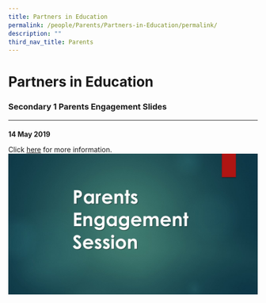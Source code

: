 ```yaml
---
title: Partners in Education
permalink: /people/Parents/Partners-in-Education/permalink/
description: ""
third_nav_title: Parents
---
```

Partners in Education
=====================

### Secondary 1 Parents Engagement Slides
-------------------------------------

####   

**14 May 2019**

Click [here](https://northbrookssec.moe.edu.sg/qql/slot/u162/People/Parents/Parents%20Engagement%20Session.jpg) for more information.
![](/images/Parents%20Engagement%20Session.jpeg)